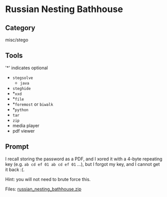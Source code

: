 # Russian Nesting Bathhouse

## Category

misc/stego

## Tools
'*' indicates optional

- `stegsolve`
    - `java`
- `steghide`
- *`xxd`
- *`file`
- *`foremost` or `biwalk`
- *`python`
- `tar`
- `zip`
- media player
- pdf viewer

## Prompt

I recall storing the password as a PDF, and I xored it with a 4-byte repeating key (e.g. `ab cd ef 01 ab cd ef 01` ...), but I forgot my key, and I cannot get it back :(.

Hint: you will not need to brute force this.

Files: [russian_nesting_bathhouse.zip](russian_nesting_bathhouse.zip)
